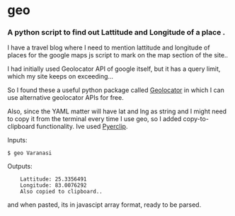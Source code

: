 # geo

### A python script to find out Lattitude and Longitude of a place .


I have a travel blog where I need to mention lattitude and longitude of places for the google maps js script to mark on the map section of the site..

I had initially used Geolocator API of google itself, but it has a query limit, which my site keeps on exceeding...

So I found these a useful python package called [Geolocator](https://pypi.python.org/pypi/geocoder) in which I can use alternative geolocator APIs for free.

Also, since the YAML matter will have lat and lng as string and I might need to copy it from the terminal every time I use geo, so I added copy-to-clipboard functionality. Ive used [Pyerclip](http://coffeeghost.net/2010/10/09/pyperclip-a-cross-platform-clipboard-module-for-python/).

Inputs: 

``$ geo Varanasi ``

Outputs: 

```
	Lattitude: 25.3356491
	Longitude: 83.0076292
	Also copied to clipboard..
```

and when pasted, its in javascipt array format, ready to be parsed. 